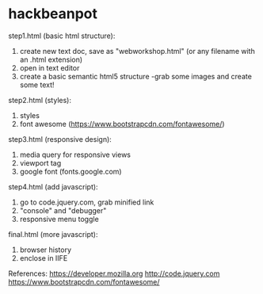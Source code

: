 # hackbeanpot
step1.html (basic html structure):
1. create new text doc, save as "webworkshop.html" (or any filename with an .html extension)
2. open in text editor
3. create a basic semantic html5 structure
	-grab some images and create some text!

step2.html (styles):
1. styles
2. font awesome (https://www.bootstrapcdn.com/fontawesome/)

step3.html (responsive design):
1. media query for responsive views
2. viewport tag
3. google font (fonts.google.com)

step4.html (add javascript):
1. go to code.jquery.com, grab minified link
2. "console" and "debugger"
3. responsive menu toggle

final.html (more javascript):
1. browser history
2. enclose in IIFE

References:
https://developer.mozilla.org
http://code.jquery.com
https://www.bootstrapcdn.com/fontawesome/

